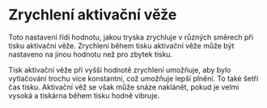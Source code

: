 Zrychlení aktivační věže
====
Toto nastavení řídí hodnotu, jakou tryska zrychluje v různých směrech při tisku aktivační věže. Zrychlení během tisku aktivační věže může být nastaveno na jinou hodnotu než pro zbytek tisku.

Tisk aktivační věže při vyšší hodnotě zrychlení umožňuje, aby bylo vytlačování trochu více konstantní, což umožňuje lepší plnění. To také šetří čas tisku. Aktivační věž se však může snáze naklánět, pokud je velmi vysoká a tiskárna během tisku hodně vibruje.

<!--if cura_version <= 4.1:Zrychlení aktivační věže má významný účinek, pokud je použita [čtvercová primární věž](../dual/prime_tower_circular.md), protože ve skutečnosti existují rohy. U kruhové tiskové věže je účinek úpravy tohoto zrychlení zanedbatelný, protože veškeré zrychlení bude zohledněno úpravou nastavení ryvu (jerku).-->